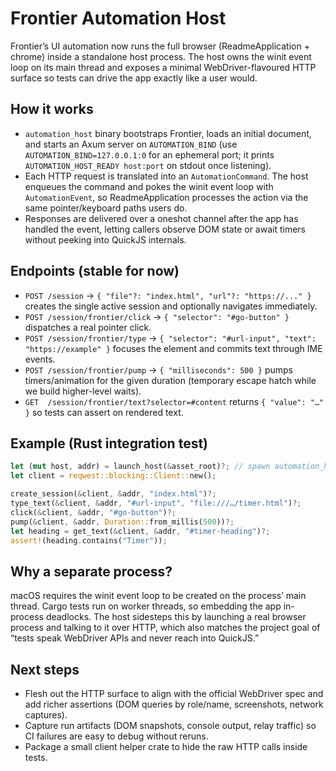 Frontier Automation Host
========================

Frontier’s UI automation now runs the full browser (ReadmeApplication + chrome) inside a
standalone host process. The host owns the winit event loop on its main thread and exposes a
minimal WebDriver-flavoured HTTP surface so tests can drive the app exactly like a user would.

How it works
------------
- `automation_host` binary bootstraps Frontier, loads an initial document, and starts an Axum
  server on `AUTOMATION_BIND` (use `AUTOMATION_BIND=127.0.0.1:0` for an ephemeral port; it prints
  `AUTOMATION_HOST_READY host:port` on stdout once listening).
- Each HTTP request is translated into an `AutomationCommand`. The host enqueues the command and
  pokes the winit event loop with `AutomationEvent`, so ReadmeApplication processes the action via
  the same pointer/keyboard paths users do.
- Responses are delivered over a oneshot channel after the app has handled the event, letting
  callers observe DOM state or await timers without peeking into QuickJS internals.

Endpoints (stable for now)
--------------------------
- `POST /session` → `{ "file"?: "index.html", "url"?: "https://..." }` creates the single active
  session and optionally navigates immediately.
- `POST /session/frontier/click` → `{ "selector": "#go-button" }` dispatches a real pointer click.
- `POST /session/frontier/type` → `{ "selector": "#url-input", "text": "https://example" }`
  focuses the element and commits text through IME events.
- `POST /session/frontier/pump` → `{ "milliseconds": 500 }` pumps timers/animation for the given
  duration (temporary escape hatch while we build higher-level waits).
- `GET  /session/frontier/text?selector=#content` returns `{ "value": "…" }` so tests can assert on
  rendered text.

Example (Rust integration test)
-------------------------------
```rust
let (mut host, addr) = launch_host(&asset_root)?; // spawn automation_host, read READY banner
let client = reqwest::blocking::Client::new();

create_session(&client, &addr, "index.html")?;
type_text(&client, &addr, "#url-input", "file:///…/timer.html")?;
click(&client, &addr, "#go-button")?;
pump(&client, &addr, Duration::from_millis(500))?;
let heading = get_text(&client, &addr, "#timer-heading")?;
assert!(heading.contains("Timer"));
```

Why a separate process?
-----------------------
macOS requires the winit event loop to be created on the process’ main thread. Cargo tests run on
worker threads, so embedding the app in-process deadlocks. The host sidesteps this by launching a
real browser process and talking to it over HTTP, which also matches the project goal of “tests
speak WebDriver APIs and never reach into QuickJS.”

Next steps
----------
- Flesh out the HTTP surface to align with the official WebDriver spec and add richer assertions
  (DOM queries by role/name, screenshots, network captures).
- Capture run artifacts (DOM snapshots, console output, relay traffic) so CI failures are easy to
  debug without reruns.
- Package a small client helper crate to hide the raw HTTP calls inside tests.
